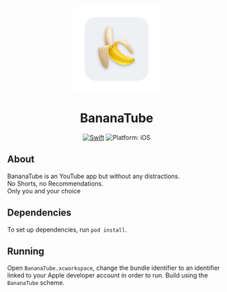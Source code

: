 <p align="center">
<img src="readme-resources/app-icon.png" alt="BananaTube">
</p>

<h1 align="center">BananaTube</h1>

<p align="center">
<a href="https://developer.apple.com/swift/"><img src="https://img.shields.io/badge/Swift-5.5-orange.svg?style=flat" alt="Swift"/></a>
  
<img src="https://img.shields.io/badge/Platform-iOS%2014.0+-lightgrey.svg" alt="Platform: iOS">
</p>

## About
BananaTube is an YouTube app but without any distractions.
<br>
No Shorts, no Recommendations.
<br>
Only you and your choice

## Dependencies
To set up dependencies, run `pod install`.

## Running
Open `BananaTube.xcworkspace`, change the bundle identifier to an identifier linked to your Apple developer account in order to run. Build using the `BananaTube` scheme.
